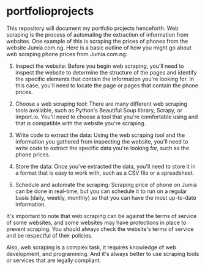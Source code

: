 # portfolioprojects
This repository will document my portfolio projects henceforth.
Web scraping is the process of automating the extraction of information from websites. One example of this is scraping the prices of phones from the website Jumia.com.ng. Here is a basic outline of how you might go about web scraping phone prices from Jumia.com.ng:

1. Inspect the website: Before you begin web scraping, you'll need to inspect the website to determine the structure of the pages and identify the specific elements that contain the information you're looking for. In this case, you'll need to locate the page or pages that contain the phone prices.

2. Choose a web scraping tool: There are many different web scraping tools available, such as Python's Beautiful Soup library, Scrapy, or import.io. You'll need to choose a tool that you're comfortable using and that is compatible with the website you're scraping.

3. Write code to extract the data: Using the web scraping tool and the information you gathered from inspecting the website, you'll need to write code to extract the specific data you're looking for, such as the phone prices.

4. Store the data: Once you've extracted the data, you'll need to store it in a format that is easy to work with, such as a CSV file or a spreadsheet.

5. Schedule and automate the scraping: Scraping price of phone on Jumia can be done in real-time, but you can schedule it to run on a regular basis (daily, weekly, monthly) so that you can have the most up-to-date information.

It's important to note that web scraping can be against the terms of service of some websites, and some websites may have protections in place to prevent scraping. You should always check the website's terms of service and be respectful of their policies.

Also, web scraping is a complex task, it requires knowledge of web development, and programming. And it's always better to use scraping tools or services that are legally compliant.
